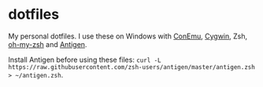 # dotfiles

My personal dotfiles. I use these on Windows with [ConEmu](https://conemu.github.io/), [Cygwin](https://cygwin.com/), Zsh, [oh-my-zsh](http://ohmyz.sh/) and [Antigen](http://antigen.sharats.me/).

Install Antigen before using these files: `curl -L https://raw.githubusercontent.com/zsh-users/antigen/master/antigen.zsh > ~/antigen.zsh`.
